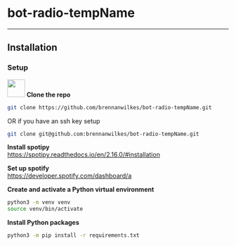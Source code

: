 # bot-radio-tempName

---

## Installation

### Setup

<img src=https://upload.wikimedia.org/wikipedia/commons/9/91/Octicons-mark-github.svg width=40px height=40px> **Clone the repo**

```sh
git clone https://github.com/brennanwilkes/bot-radio-tempName.git
```
OR if you have an ssh key setup
```sh
git clone git@github.com:brennanwilkes/bot-radio-tempName.git
```

**Install spotipy**  
https://spotipy.readthedocs.io/en/2.16.0/#installation

**Set up spotify**  
https://developer.spotify.com/dashboard/a

**Create and activate a Python virtual environment**
```sh
python3 -m venv venv
source venv/bin/activate
```

**Install Python packages**
```sh
python3 -m pip install -r requirements.txt
```
